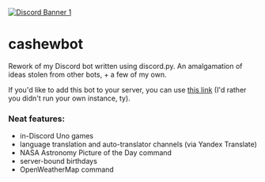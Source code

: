 [![Discord Banner 1](https://discordapp.com/api/guilds/[570630745220186132]/widget.png?style=banner1)](https://discord.gg/qK5JkSG)

# cashewbot
Rework of my Discord bot written using discord.py. An amalgamation of ideas stolen from other bots, + a few of my own.

If you'd like to add this bot to your server, you can use [this link](https://discord.com/api/oauth2/authorize?client_id=706534185992454198&permissions=67628112&scope=bot) (I'd rather you didn't run your own instance, ty).

### Neat features:
- in-Discord Uno games
- language translation and auto-translator channels (via Yandex Translate)
- NASA Astronomy Picture of the Day command
- server-bound birthdays
- OpenWeatherMap command
